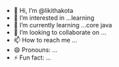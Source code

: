 - 👋 Hi, I’m @likithakota
- 👀 I’m interested in ...learning
- 🌱 I’m currently learning ...core java
- 💞️ I’m looking to collaborate on ...
- 📫 How to reach me ...
- 😄 Pronouns: ...
- ⚡ Fun fact: ...

<!---
likithakota/likithakota is a ✨ special ✨ repository because its `README.md` (this file) appears on your GitHub profile.
You can click the Preview link to take a look at your changes.
--->
